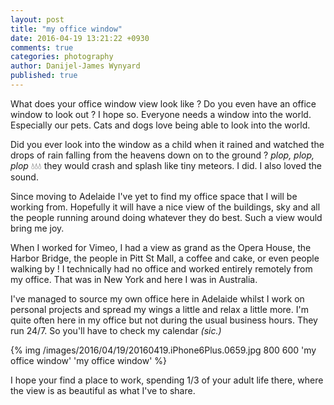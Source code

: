 ```yaml
---
layout: post
title: "my office window"
date: 2016-04-19 13:21:22 +0930
comments: true
categories: photography
author: Danijel-James Wynyard
published: true
---
```

What does your office window view look like ? Do you even have an office window to look out ? I hope so. Everyone needs a window into the world. Especially our pets. Cats and dogs love being able to look into the world.

Did you ever look into the window as a child when it rained and watched the drops of rain falling from the heavens down on to the ground ? _plop, plop, plop_ 💧💧💧 they would crash and splash like tiny meteors. I did. I also loved the sound.

Since moving to Adelaide I've yet to find my office space that I will be working from. Hopefully it will have a nice view of the buildings, sky and all the people running around doing whatever they do best. Such a view would bring me joy.

When I worked for Vimeo, I had a view as grand as the Opera House, the Harbor Bridge, the people in Pitt St Mall, a coffee and cake, or even people walking by ! I technically had no office and worked entirely remotely from my office. That was in New York and here I was in Australia.

I've managed to source my own office here in Adelaide whilst I work on personal projects and spread my wings a little and relax a little more. I'm quite often here in my office but not during the usual business hours. They run 24/7. So you'll have to check my calendar _(sic.)_

{% img /images/2016/04/19/20160419.iPhone6Plus.0659.jpg 800 600 'my office window' 'my office window' %}

I hope your find a place to work, spending 1/3 of your adult life there, where the view is as beautiful as what I've to share.